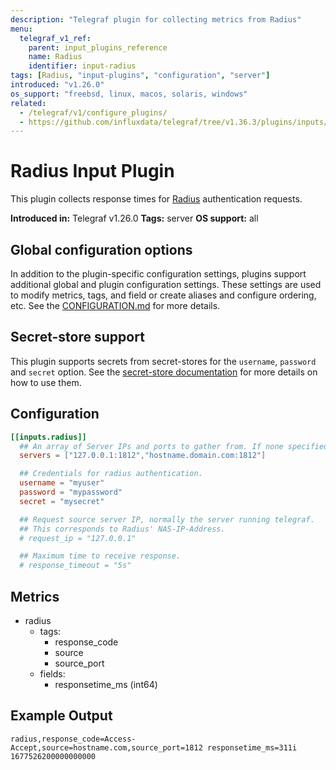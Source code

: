 ```yaml
---
description: "Telegraf plugin for collecting metrics from Radius"
menu:
  telegraf_v1_ref:
    parent: input_plugins_reference
    name: Radius
    identifier: input-radius
tags: [Radius, "input-plugins", "configuration", "server"]
introduced: "v1.26.0"
os_support: "freebsd, linux, macos, solaris, windows"
related:
  - /telegraf/v1/configure_plugins/
  - https://github.com/influxdata/telegraf/tree/v1.36.3/plugins/inputs/radius/README.md, Radius Plugin Source
---
```


# Radius Input Plugin

This plugin collects response times for [Radius](https://datatracker.ietf.org/doc/html/rfc2865) authentication
requests.

**Introduced in:** Telegraf v1.26.0
**Tags:** server
**OS support:** all

[rfc2865]: https://datatracker.ietf.org/doc/html/rfc2865

## Global configuration options <!-- @/docs/includes/plugin_config.md -->

In addition to the plugin-specific configuration settings, plugins support
additional global and plugin configuration settings. These settings are used to
modify metrics, tags, and field or create aliases and configure ordering, etc.
See the [CONFIGURATION.md](/telegraf/v1/configuration/#plugins) for more details.

[CONFIGURATION.md]: ../../../docs/CONFIGURATION.md#plugins

## Secret-store support

This plugin supports secrets from secret-stores for the `username`, `password`
and `secret` option. See the
[secret-store documentation](/telegraf/v1/configuration/#secret-store-secrets) for more details on how to use them.

[SECRETSTORE]: ../../../docs/CONFIGURATION.md#secret-store-secrets

## Configuration

```toml @sample.conf
[[inputs.radius]]
  ## An array of Server IPs and ports to gather from. If none specified, defaults to localhost.
  servers = ["127.0.0.1:1812","hostname.domain.com:1812"]

  ## Credentials for radius authentication.
  username = "myuser"
  password = "mypassword"
  secret = "mysecret"

  ## Request source server IP, normally the server running telegraf.
  ## This corresponds to Radius' NAS-IP-Address.
  # request_ip = "127.0.0.1"

  ## Maximum time to receive response.
  # response_timeout = "5s"
```

## Metrics

- radius
  - tags:
    - response_code
    - source
    - source_port
  - fields:
    - responsetime_ms (int64)

## Example Output

```text
radius,response_code=Access-Accept,source=hostname.com,source_port=1812 responsetime_ms=311i 1677526200000000000
```

